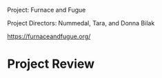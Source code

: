 Project: Furnace and Fugue

Project Directors: Nummedal, Tara, and Donna Bilak

https://furnaceandfugue.org/

# Project Review

